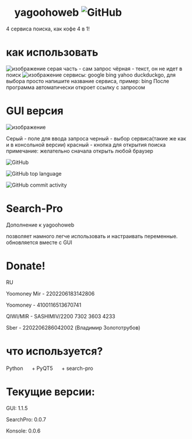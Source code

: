 # <img height="16" width="16" src="https://cdn.simpleicons.org/python" /> yagoohoweb ![GitHub](https://img.shields.io/badge/Telegram-%40sashimiv-blue?style=for-the-badge&logo=telegram)
4 сервиса поиска, как кофе 4 в 1!
# как использовать
![изображение](https://user-images.githubusercontent.com/74048469/235959596-ff7cc1b2-eebb-4d6a-a33b-74e0c940ddf8.png)
серая часть - сам запрос
чёрная - текст, он не идет в поиск
![изображение](https://user-images.githubusercontent.com/74048469/235959895-0690226e-f608-47e9-94af-3c65f44b2427.png)
сервисы: google bing yahoo duckduckgo, для выбора просто напишите название сервиса, пример: bing
После программа автоматически откроет ссылку с запросом

# GUI версия

![изображение](https://user-images.githubusercontent.com/74048469/236695793-81771d94-fa90-407b-a557-3c422253041a.png)

Серый - поле для ввода запроса
черный - выбор сервиса(такие же как и в консольной версии)
красный - кнопка для открытия поиска
примечание: желательно сначала открыть любой браузер

![GitHub](https://img.shields.io/github/license/sashimiv/yagoohoweb?style=for-the-badge)

![GitHub top language](https://img.shields.io/github/languages/top/sashimiv/yagoohoweb?style=for-the-badge)

![GitHub commit activity](https://img.shields.io/github/commit-activity/w/sashimiv/yagoohoweb?style=for-the-badge)
# Search-Pro
Дополнение к yagoohoweb 

позволяет намного легче использовать и настраивать переменные. обновляется вместе с GUI

# Donate!
RU

Yoomoney Mir - 2202206183142806

Yoomoney - 4100116513670741

QIWI/MIR - SASHIMIV/2200 7302 3603 4233

Sber - 2202206286042002 (Владимир Золототрубов)

# что используется?

Python <img height="16" width="16" src="https://cdn.simpleicons.org/python" /> + PyQT5 <img height="16" width="16" src="https://cdn.simpleicons.org/qt" /> + search-pro

# Текущие версии:

GUI: 1.1.5

SearchPro: 0.0.7

Konsole: 0.0.6



